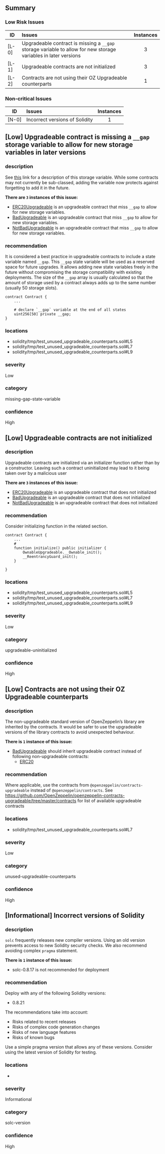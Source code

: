 ## Summary 

### Low Risk Issues

|ID|Issues|Instances|
|---|:---|:---:|
| [L-0] | Upgradeable contract is missing a `__gap` storage variable to allow for new storage variables in later versions | 3 |
| [L-1] | Upgradeable contracts are not initialized | 3 |
| [L-2] | Contracts are not using their OZ Upgradeable counterparts | 1 |


### Non-critical Issues

|ID|Issues|Instances|
|---|:---|:---:|
| [N-0] | Incorrect versions of Solidity | 1 |



## [Low] Upgradeable contract is missing a `__gap` storage variable to allow for new storage variables in later versions

### description

See [this](https://docs.openzeppelin.com/upgrades-plugins/1.x/writing-upgradeable#storage-gaps) link for a description of this storage variable. While some contracts may not currently be sub-classed, adding the variable now protects against forgetting to add it in the future.



**There are `3` instances of this issue:**

- [ERC20Upgradeable](solidity/tmp/test_unused_upgradeable_counterparts.sol#L5) is an upgradeable contract that miss `__gap` to allow for new storage variables.
- [BadUpgradeable](solidity/tmp/test_unused_upgradeable_counterparts.sol#L7) is an upgradeable contract that miss `__gap` to allow for new storage variables.
- [NotBadUpgradeable](solidity/tmp/test_unused_upgradeable_counterparts.sol#L9) is an upgradeable contract that miss `__gap` to allow for new storage variables.

### recommendation

It is considered a best practice in upgradeable contracts to include a
state variable named `__gap`. This `__gap` state variable will be used as a
reserved space for future upgrades. It allows adding new state variables
freely in the future without compromising the storage compatibility with
existing deployments.
The size of the `__gap` array is usually calculated so that the amount of
storage used by a contract always adds up to the same number (usually 50
storage slots).

```
contract Contract {
    ...
    
    # declare `__gap` variable at the end of all states
    uint256[50] private __gap;
}
```



### locations
- solidity/tmp/test_unused_upgradeable_counterparts.sol#L5
- solidity/tmp/test_unused_upgradeable_counterparts.sol#L7
- solidity/tmp/test_unused_upgradeable_counterparts.sol#L9

### severity
Low

### category
missing-gap-state-variable

### confidence
High

## [Low] Upgradeable contracts are not initialized

### description

Upgradeable contracts are initialized via an initializer function rather than by a constructor. 
Leaving such a contract uninitialized may lead to it being taken over by a malicious user


**There are `3` instances of this issue:**

- [ERC20Upgradeable](solidity/tmp/test_unused_upgradeable_counterparts.sol#L5) is an upgradeable contract that does not initialized
- [BadUpgradeable](solidity/tmp/test_unused_upgradeable_counterparts.sol#L7) is an upgradeable contract that does not initialized
- [NotBadUpgradeable](solidity/tmp/test_unused_upgradeable_counterparts.sol#L9) is an upgradeable contract that does not initialized

### recommendation

Consider initializing function in the related section.

```
contract Contract {
    ...
    # 
    function initialize() public initializer {
        OwnableUpgradeable.__Ownable_init();
        __ReentrancyGuard_init();
    }

}
```


### locations
- solidity/tmp/test_unused_upgradeable_counterparts.sol#L5
- solidity/tmp/test_unused_upgradeable_counterparts.sol#L7
- solidity/tmp/test_unused_upgradeable_counterparts.sol#L9

### severity
Low

### category
upgradeable-uninitialized

### confidence
High

## [Low] Contracts are not using their OZ Upgradeable counterparts

### description

The non-upgradeable standard version of OpenZeppelin’s library are inherited 
by the contracts. It would be safer to use the upgradeable versions of the library contracts 
to avoid unexpected behaviour.


**There is `1` instance of this issue:**

- [BadUpgradeable](solidity/tmp/test_unused_upgradeable_counterparts.sol#L7) should inherit upgradeable contract instead of following non-upgradeable contracts:
	- [ERC20](solidity/tmp/test_unused_upgradeable_counterparts.sol#L3)


### recommendation

Where applicable, use the contracts from `@openzeppelin/contracts-upgradeable` instead 
of `@openzeppelin/contracts`. See https://github.com/OpenZeppelin/openzeppelin-contracts-upgradeable/tree/master/contracts 
for list of available upgradeable contracts


### locations
- solidity/tmp/test_unused_upgradeable_counterparts.sol#L7

### severity
Low

### category
unused-upgradeable-counterparts

### confidence
High

## [Informational] Incorrect versions of Solidity

### description

`solc` frequently releases new compiler versions. Using an old version prevents access to new Solidity security checks.
We also recommend avoiding complex `pragma` statement.

**There is `1` instance of this issue:**

- solc-0.8.17 is not recommended for deployment


### recommendation

Deploy with any of the following Solidity versions:
- 0.8.21

The recommendations take into account:
- Risks related to recent releases
- Risks of complex code generation changes
- Risks of new language features
- Risks of known bugs

Use a simple pragma version that allows any of these versions.
Consider using the latest version of Solidity for testing.

### locations
- 

### severity
Informational

### category
solc-version

### confidence
High
